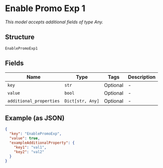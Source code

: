 
# Enable Promo Exp 1

*This model accepts additional fields of type Any.*

## Structure

`EnablePromoExp1`

## Fields

| Name | Type | Tags | Description |
|  --- | --- | --- | --- |
| `key` | `str` | Optional | - |
| `value` | `bool` | Optional | - |
| `additional_properties` | `Dict[str, Any]` | Optional | - |

## Example (as JSON)

```json
{
  "key": "EnablePromoExp",
  "value": true,
  "exampleAdditionalProperty": {
    "key1": "val1",
    "key2": "val2"
  }
}
```

